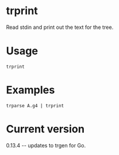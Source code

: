 # trprint

Read stdin and print out the text for the tree.

# Usage

    trprint

# Examples

    trparse A.g4 | trprint

# Current version

0.13.4 -- updates to trgen for Go.
